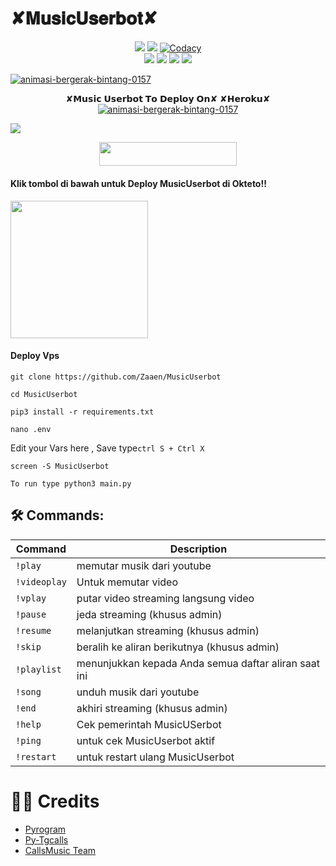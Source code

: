#         ✘𝐌𝐮𝐬𝐢𝐜𝐔𝐬𝐞𝐫𝐛𝐨𝐭✘

</p>
<p align="center">
    <a href="https://www.python.org/" alt="made-with-python"> <img src="https://img.shields.io/badge/Made%20with-Python-black.svg?style=flat-square&logo=python&logoColor=blue&color=Blue" /></a>
    <a href="https://github.com/Zaaen/MusicUserbot/graphs/commit-activity" alt="Maintenance"> <img src="https://img.shields.io/badge/Maintained%3F-yes-Blue.svg?style=flat-square" /></a>
    <a href="https://app.codacy.com/gh/Zaaen/MusicUserbot/dashboard"> <img src="https://img.shields.io/codacy/grade/a723cb464d5a4d25be3152b5d71de82d?color=Blue&logo=codacy&style=flat-square" alt="Codacy" /></a><br>
    <a href="https://github.com/Zaaen/MusicUserbot"> <img src="https://img.shields.io/github/repo-size/Zaaen/MusicUserbot?color=Blue&logo=github&logoColor=Blue&style=flat-square" /></a>
    <a href="https://github.com/Zaaen/MusicUsetbot/issues"> <img src="https://img.shields.io/github/issues/Zaaen/MusicUserbot?color=Blue&logo=github&logoColor=blue&style=flat-square" /></a>
    <a href="https://github.com/Zaaen/MusicUserbot/network/members"> <img src="https://img.shields.io/github/forks/Zaaen/MusicUserbot?color=Blue&logo=github&logoColor=Blue&style=flat-square" /></a>  
    <a href="https://github.com/Zaaen/MusicUserbot/network/members"> <img src="https://img.shields.io/github/stars/Zaaen/MusicUserbot?color=Blue&logo=github&logoColor=Blue&style=flat-square" /></a>  
</p>





<a href="https://www.gambaranimasi.org/cat-bintang-290.htm"><img src="https://www.gambaranimasi.org/data/media/280/animasi-bergerak-bintang-0157.gif" border="0" alt="animasi-bergerak-bintang-0157" /></a>
    <p align="center"> 
    ✘𝗠𝘂𝘀𝗶𝗰 𝗨𝘀𝗲𝗿𝗯𝗼𝘁 𝗧𝗼 𝗗𝗲𝗽𝗹𝗼𝘆 𝗢𝗻✘ ✘𝗛𝗲𝗿𝗼𝗸𝘂✘
<a href="https://www.gambaranimasi.org/cat-bintang-290.htm"><img src="https://www.gambaranimasi.org/data/media/280/animasi-bergerak-bintang-0157.gif" border="0" alt="animasi-bergerak-bintang-0157" /></a>
   
<img src="https://telegra.ph/file/613f681a511feb6d1b186.jpg">

<p align="center"><a href="https://heroku.com/deploy?template=https://github.com/ZaenXP/MusicUserbot"> <img src="https://img.shields.io/badge/Deploy%20To%20Heroku-Green?style=for-the-badge&logo=heroku" width="220" height="38.45"/></a></p>

<h4>Klik tombol di bawah untuk Deploy MusicUserbot di Okteto!!</h4>
<a href="https://cloud.okteto.com/deploy?repository=https://github.com/Zaaen/MusicUserBot"><img src="https://img.shields.io/badge/Deploy%20To%20Okteto-informational?style=for-the-badge&logo=Okteto" width="220""/></a>


<h4>Deploy Vps</h4>


```
git clone https://github.com/Zaaen/MusicUserbot
```

```
cd MusicUserbot
```

```
pip3 install -r requirements.txt
```

```
nano .env
```
 Edit your Vars here , Save type```ctrl S + Ctrl X```
```
screen -S MusicUserbot
```

```
To run type python3 main.py
```

## 🛠 Commands:
| Command | Description |
| ------ | ------ |
| `!play` | memutar musik dari youtube |
| `!videoplay` | Untuk memutar video  |
| `!vplay` | putar video streaming langsung video |
| `!pause` | jeda streaming (khusus admin) |
| `!resume` | melanjutkan streaming (khusus admin)|
| `!skip` | beralih ke aliran berikutnya (khusus admin) |
| `!playlist` | menunjukkan kepada Anda semua daftar aliran saat ini|
| `!song` | unduh musik dari youtube |
| `!end` |akhiri streaming (khusus admin)  |
| `!help` | Cek pemerintah MusicUSerbot |
| `!ping` | untuk cek MusicUserbot aktif |
| `!restart` | untuk restart ulang MusicUserbot |

# 👨‍💻 Credits
- [Pyrogram](https://github.com/pyrogram/pyrogram)
- [Py-Tgcalls](https://github.com/pytgcalls/pytgcalls)
- [CallsMusic Team](https://github.com/Callsmusic)
